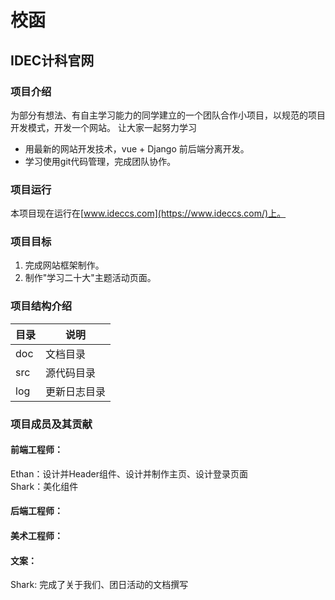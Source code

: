 # 校函
## IDEC计科官网

### 项目介绍
为部分有想法、有自主学习能力的同学建立的一个团队合作小项目，以规范的项目开发模式，开发一个网站。
让大家一起努力学习


- 用最新的网站开发技术，vue + Django 前后端分离开发。
- 学习使用git代码管理，完成团队协作。

### 项目运行
本项目现在运行在[www.ideccs.com](https://www.ideccs.com/)上。

### 项目目标
1. 完成网站框架制作。
2. 制作"学习二十大"主题活动页面。

### 项目结构介绍
| 目录            | 说明       |
|---------------|----------|
| doc           | 文档目录     |
| src           | 源代码目录    |
| log           | 更新日志目录     |

### 项目成员及其贡献

#### 前端工程师：
Ethan：设计并Header组件、设计并制作主页、设计登录页面 <br>
Shark：美化组件

#### 后端工程师：


#### 美术工程师：

#### 文案：
Shark: 完成了关于我们、团日活动的文档撰写

